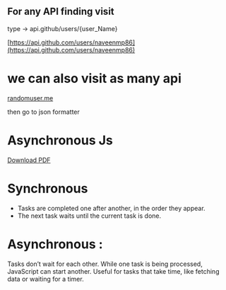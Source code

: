 ## For any API finding visit
type -> api.github/users/{user_Name}

[https://api.github.com/users/naveenmp86](https://api.github.com/users/naveenmp86)


# we can also visit as many api
[randomuser.me](https://randomuser.me/)
  
then go to json formatter

# Asynchronous Js
[Download PDF](https://drive.google.com/drive/folders/1nweZ9gZBRqqgPfdPCLJbJPrfuAARV_8e)


# Synchronous
- Tasks are completed one after another, in the order they appear.
- The next task waits until the current task is done.
  

# Asynchronous :

Tasks don’t wait for each other. While one task is being processed, JavaScript can start another.
Useful for tasks that take time, like fetching data or waiting for a timer.